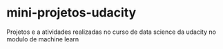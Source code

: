 # mini-projetos-udacity
Projetos e a atividades realizadas no curso de data science da udacity no modulo de machine learn
